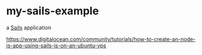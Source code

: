 # my-sails-example

a [Sails](http://sailsjs.org) application

https://www.digitalocean.com/community/tutorials/how-to-create-an-node-js-app-using-sails-js-on-an-ubuntu-vps

